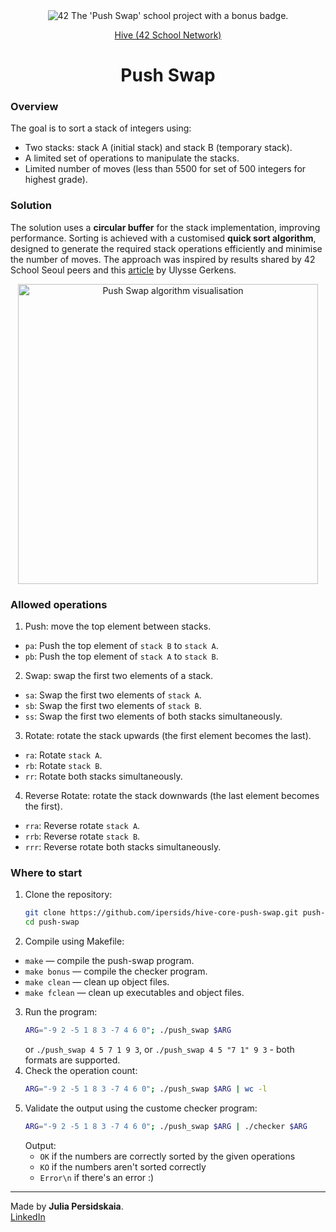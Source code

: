 <div align="center">
	<picture>
		<img src="https://github.com/ayogun/42-project-badges/blob/main/badges/push_swapm.png" alt="42 The 'Push Swap' school project with a bonus badge.">
	</picture>  

<p><a href="https://www.hive.fi/en/curriculum">Hive (42 School Network)</a></p>  

<h1>Push Swap</h1> 

</div>

### Overview
The goal is to sort a stack of integers using:   
* Two stacks: stack A (initial stack) and stack B (temporary stack).  
* A limited set of operations to manipulate the stacks.  
* Limited number of moves (less than 5500 for set of 500 integers for highest grade).

### Solution
The solution uses a **circular buffer** for the stack implementation, improving performance. Sorting is achieved with a customised **quick sort algorithm**, designed to generate the required stack operations efficiently and minimise the number of moves. The approach was inspired by results shared by 42 School Seoul peers and this [article](https://medium.com/@ulysse.gerkens/push-swap-in-less-than-4200-operations-c292f034f6c0) by Ulysse Gerkens.   

<div align="center">
<picture>
		<img src="https://github.com/ipersids/ipersids/blob/main/assets/hive-repo-assets/push-swap.gif" alt="Push Swap algorithm visualisation" height=480>
</picture>  
</div>

### Allowed operations  
1) Push: move the top element between stacks.  
  * `pa`: Push the top element of `stack B` to `stack A`.  
  * `pb`: Push the top element of `stack A` to `stack B`.  
2) Swap: swap the first two elements of a stack.  
  * `sa`: Swap the first two elements of `stack A`.  
  * `sb`: Swap the first two elements of `stack B`.  
  * `ss`: Swap the first two elements of both stacks simultaneously.  
3) Rotate: rotate the stack upwards (the first element becomes the last).  
  * `ra`: Rotate `stack A`.  
  * `rb`: Rotate `stack B`.  
  * `rr`: Rotate both stacks simultaneously.  
4) Reverse Rotate: rotate the stack downwards (the last element becomes the first).  
  * `rra`: Reverse rotate `stack A`.  
  * `rrb`: Reverse rotate `stack B`.  
  * `rrr`: Reverse rotate both stacks simultaneously.

### Where to start  
1. Clone the repository:  
   ```bash
   git clone https://github.com/ipersids/hive-core-push-swap.git push-swap
   cd push-swap
   ```
2. Compile using Makefile:  
  * `make` — compile the push-swap program.  
  * `make bonus` — compile the checker program.  
  * `make clean` — clean up object files.  
  * `make fclean` — clean up executables and object files.  

3. Run the program:  
   ```bash
   ARG="-9 2 -5 1 8 3 -7 4 6 0"; ./push_swap $ARG
   ```
   or `./push_swap 4 5 7 1 9 3`, or `./push_swap 4 5 "7 1" 9 3` - both formats are supported.
5. Check the operation count:  
   ```bash
   ARG="-9 2 -5 1 8 3 -7 4 6 0"; ./push_swap $ARG | wc -l
   ``` 
7. Validate the output using the custome checker program:  
   ```bash
   ARG="-9 2 -5 1 8 3 -7 4 6 0"; ./push_swap $ARG | ./checker $ARG
   ```
   Output:  
   * `OK` if the numbers are correctly sorted by the given operations  
   * `KO` if the numbers aren't sorted correctly  
   * `Error\n` if there's an error :)  

______________  
Made by **Julia Persidskaia**.    
[LinkedIn](https://www.linkedin.com/in/iuliia-persidskaia/)  
